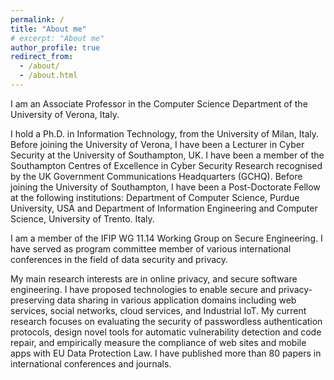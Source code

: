 ```yaml
---
permalink: /
title: "About me"
# excerpt: "About me"
author_profile: true
redirect_from: 
  - /about/
  - /about.html
---
```


I am an Associate Professor in the Computer Science Department of the University of Verona, Italy.

I hold a Ph.D. in Information Technology, from the University of Milan, Italy. Before joining the University of Verona, I have been a Lecturer in Cyber Security at the University of Southampton, UK. I have been a member of the Southampton Centres of Excellence in Cyber Security Research recognised by the UK Government Communications Headquarters (GCHQ). Before joining the University of Southampton, I have been a Post-Doctorate Fellow at the following institutions: Department of Computer Science, Purdue University, USA and Department of Information Engineering and Computer Science, University of Trento. Italy.

I am a member of the IFIP WG 11.14 Working Group on Secure Engineering. I have served as program committee member of various international conferences in the field of data security and privacy.

My main research interests are in online privacy, and secure software engineering. I have proposed technologies to enable secure
and privacy-preserving data sharing in various application domains including web services, social networks, cloud services, and Industrial IoT. My current research focuses on evaluating the security of passwordless authentication protocols, design novel tools for automatic vulnerability detection and code repair, and empirically measure the compliance of web sites and mobile apps with EU Data Protection Law. I have published more than 80 papers in international conferences and journals.



